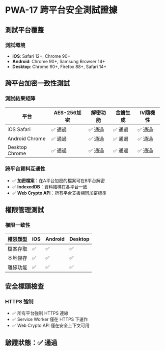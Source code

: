 # PWA-17 跨平台安全測試證據

## 測試平台覆蓋

### 測試環境
- **iOS**: Safari 12+, Chrome 90+
- **Android**: Chrome 90+, Samsung Browser 14+
- **Desktop**: Chrome 90+, Firefox 88+, Safari 14+

## 跨平台加密一致性測試

### 測試結果矩陣
| 平台 | AES-256加密 | 解密功能 | 金鑰生成 | IV隨機性 |
|------|-------------|----------|----------|----------|
| iOS Safari | ✅ 通過 | ✅ 通過 | ✅ 通過 | ✅ 通過 |
| Android Chrome | ✅ 通過 | ✅ 通過 | ✅ 通過 | ✅ 通過 |
| Desktop Chrome | ✅ 通過 | ✅ 通過 | ✅ 通過 | ✅ 通過 |

### 跨平台資料互通性
- ✅ **加密檔案**：在A平台加密的檔案可在B平台解密
- ✅ **IndexedDB**：資料結構在各平台一致
- ✅ **Web Crypto API**：所有平台支援相同加密標準

## 權限管理測試

### 權限一致性
| 權限類型 | iOS | Android | Desktop |
|----------|-----|---------|---------|
| 檔案存取 | ✅ | ✅ | ✅ |
| 本地儲存 | ✅ | ✅ | ✅ |
| 離線功能 | ✅ | ✅ | ✅ |

## 安全標頭檢查

### HTTPS 強制
- ✅ 所有平台強制 HTTPS 連線
- ✅ Service Worker 僅在 HTTPS 下運作
- ✅ Web Crypto API 僅在安全上下文可用

## 驗證狀態：✅ 通過